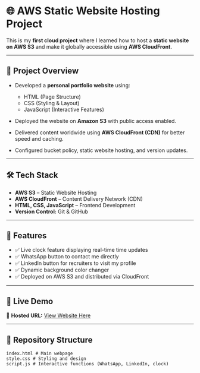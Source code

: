 # 🌐 AWS Static Website Hosting Project

This is my **first cloud project** where I learned how to host a **static website on AWS S3** and make it globally accessible using **AWS CloudFront**.  

---

## 🚀 Project Overview

- Developed a **personal portfolio website** using:
  - HTML (Page Structure)
  - CSS (Styling & Layout)
  - JavaScript (Interactive Features)

- Deployed the website on **Amazon S3** with public access enabled.
- Delivered content worldwide using **AWS CloudFront (CDN)** for better speed and caching.
- Configured bucket policy, static website hosting, and version updates.

---

## 🛠️ Tech Stack

- **AWS S3** – Static Website Hosting
- **AWS CloudFront** – Content Delivery Network (CDN)
- **HTML, CSS, JavaScript** – Frontend Development
- **Version Control:** Git & GitHub

---

## 🌟 Features

- ✅ Live clock feature displaying real-time time updates  
- ✅ WhatsApp button to contact me directly  
- ✅ LinkedIn button for recruiters to visit my profile  
- ✅ Dynamic background color changer  
- ✅ Deployed on AWS S3 and distributed via CloudFront

---

## 🔗 Live Demo

🔹 **Hosted URL:** [View Website Here](https://d38ym6lgbic5vw.cloudfront.net/index.html)  

---

## 📂 Repository Structure

```
index.html # Main webpage
style.css # Styling and design
script.js # Interactive functions (WhatsApp, LinkedIn, clock)


